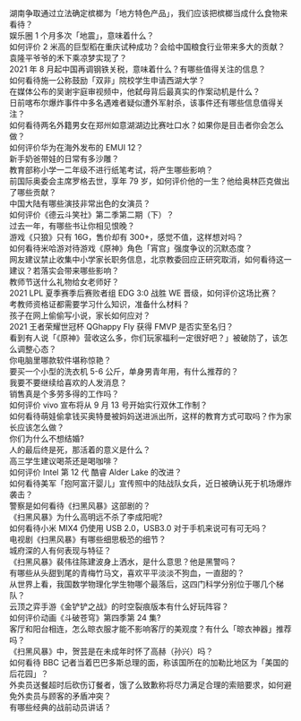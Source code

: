 湖南争取通过立法确定槟榔为「地方特色产品」，我们应该把槟榔当成什么食物来看待？  
娱乐圈 1 个月多次「地震」，意味着什么？  
如何评价 2 米高的巨型稻在重庆试种成功？会给中国粮食行业带来多大的贡献？袁隆平爷爷的禾下乘凉梦实现了？  
2021 年 8 月起中国再调钢铁关税，意味着什么？有哪些值得关注的信息？  
如何看待施一公称鼓励「双非」院校学生申请西湖大学？  
在媒体公布的吴谢宇庭审视频中，他弑母背后最真实的作案动机是什么？  
日前喀布尔爆炸事件中多名遇难者疑似遭外军射杀，该事件还有哪些信息值得关注？  
如何看待两名外籍男女在郑州如意湖湖边比赛吐口水？如果你是目击者你会怎么做？  
如何评价华为在海外发布的 EMUI 12？  
新手奶爸带娃的日常有多沙雕？  
教育部称小学一二年级不进行纸笔考试，将产生哪些影响？  
前国际奥委会主席罗格去世，享年 79 岁，如何评价他的一生？他给奥林匹克做出了哪些贡献？  
中国大陆有哪些演技非常出色的女演员？  
如何评价《德云斗笑社》第二季第二期（下）？  
过去一年，有哪些书让你相见恨晚？  
游戏《只狼》只有 16G，售价却有 300+，感觉不值，这样想对吗？  
如何看待米哈游对待游戏《原神》角色「宵宫」强度争议的沉默态度？  
网友建议禁止收集中小学家长职务信息，北京教委回应正研究取消，如何看待这一建议？若落实会带来哪些影响？  
教师节送什么礼物给女老师好？  
2021 LPL 夏季赛季后赛败者组 EDG 3:0 战胜 WE 晋级，如何评价这场比赛？  
考教师资格证都需要学习什么知识，准备什么材料？  
孩子在网上偷偷写小说，家长如何应对？  
2021 王者荣耀世冠杯 QGhappy Fly 获得 FMVP 是否实至名归？  
看到有人说「《原神》营收这么多，你们玩家福利一定很好吧？」被破防了，该怎么调整心态？  
你电脑里哪款软件堪称惊艳？  
要买一个小型的洗衣机 5-6 公斤，单身男青年用，有什么推荐的？  
我要不要继续给喜欢的人发消息？  
销售真是个多劳多得的工作吗？  
如何评价 vivo 宣布将从 9 月 13 号开始实行双休工作制？  
如何看待萌娃偷拿钱买奥特曼被妈妈送进派出所，这样的教育方式可取吗？作为家长应该怎么做？  
你们为什么不想结婚?  
人的最后终是死，那活着的意义是什么？  
高三学生建议喝茶还是喝咖啡？  
如何评价 Intel 第 12 代 酷睿 Alder Lake 的改进？  
如何看待美军「抱阿富汗婴儿」宣传照中的陆战队女兵，近日被确认死于机场爆炸袭击？  
警察是如何看待《扫黑风暴》这部剧的？  
《扫黑风暴》为什么高明远不杀了李成阳呢?  
如何看待小米 MIX4 仍使用 USB 2.0，USB3.0 对于手机来说可有可无吗？  
电视剧《扫黑风暴》有哪些细思极恐的细节？  
城府深的人有何表现与特征？  
《扫黑风暴》裴伟往陈建波身上洒水，是什么意思？他是黑警吗？  
有哪些从头甜到尾的青梅竹马文，喜欢平平淡淡不狗血，一直甜的？  
从世界上看，我国数学物理化学生物哪个最落后，这四门科学分别位于哪几个梯队？  
云顶之弈手游《金铲铲之战》的时空裂痕版本有什么好玩阵容？  
如何评价动画《斗破苍穹》第四季第 24 集?  
客厅和阳台相连，怎么晾衣服才能不影响客厅的美观度？有什么「晾衣神器」推荐吗？  
《扫黑风暴》中，贺芸是在未成年时怀了高赫（孙兴）吗？  
如何看待 BBC 记者当着巴巴多斯总理的面，称该国所在的加勒比地区为「美国的后花园」？  
外卖员送餐超时后砍伤订餐者，饿了么致歉称将尽力满足合理的索赔要求，如何避免外卖员与顾客的矛盾冲突？  
有哪些经典的战前动员讲话？  
